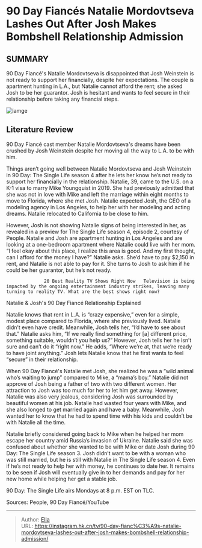 # 90 Day Fiancés Natalie Mordovtseva Lashes Out After Josh Makes Bombshell Relationship Admission


## SUMMARY 



  90 Day Fiancé&#39;s Natalie Mordovtseva is disappointed that Josh Weinstein is not ready to support her financially, despite her expectations.   The couple is apartment hunting in L.A., but Natalie cannot afford the rent; she asked Josh to be her guarantor.   Josh is hesitant and wants to feel secure in their relationship before taking any financial steps.  

![iamge](https://static1.srcdn.com/wordpress/wp-content/uploads/2024/01/90-day-fianc-s-natalie-mordovtseva-lashes-out-after-josh-makes-bombshell-relationship-admission.jpg)

## Literature Review
90 Day Fiancé cast member Natalie Mordovtseva&#39;s dreams have been crushed by Josh Weinstein despite her moving all the way to L.A. to be with him.




Things aren’t going well between Natalie Mordovtseva and Josh Weinstein in 90 Day: The Single Life season 4 after he lets her know he’s not ready to support her financially in the relationship. Natalie, 39, came to the U.S. on a K-1 visa to marry Mike Youngquist in 2019. She had previously admitted that she was not in love with Mike and left the marriage within eight months to move to Florida, where she met Josh. Natalie expected Josh, the CEO of a modeling agency in Los Angeles, to help her with her modeling and acting dreams. Natalie relocated to California to be close to him.




However, Josh is not showing Natalie signs of being interested in her, as revealed in a preview for The Single Life season 4, episode 2, courtesy of People. Natalie and Josh are apartment hunting in Los Angeles and are looking at a one-bedroom apartment where Natalie could live with her mom. “I feel okay about this place, I realize this area is good. And my first thought, can I afford for the money I have?” Natalie asks. She’d have to pay $2,150 in rent, and Natalie is not able to pay for it. She turns to Josh to ask him if he could be her guarantor, but he’s not ready.

                  20 Best Reality TV Shows Right Now   Television is being impacted by the ongoing entertainment industry strikes, leaving many turning to reality TV. What are the best shows right now?    


 Natalie &amp; Josh&#39;s 90 Day Fiancé Relationship Explained 
          




Natalie knows that rent in L.A. is “crazy expensive,” even for a simple, modest place compared to Florida, where she previously lived. Natalie didn’t even have credit. Meanwhile, Josh tells her, “I’d have to see about that.” Natalie asks him, “If we really find something for [a] different price, something suitable, wouldn’t you help us?” However, Josh tells her he isn’t sure and can’t do it “right now.” He adds, “Where we’re at, that we’re ready to have joint anything.” Josh lets Natalie know that he first wants to feel “secure” in their relationship.


 

When 90 Day Fiancé&#39;s Natalie met Josh, she realized he was a “wild animal who’s waiting to jump” compared to Mike, a “mama’s boy.” Natalie did not approve of Josh being a father of two with two different women. Her attraction to Josh was too much for her to let him get away. However, Natalie was also very jealous, considering Josh was surrounded by beautiful women at his job. Natalie had wasted four years with Mike, and she also longed to get married again and have a baby. Meanwhile, Josh wanted her to know that he had to spend time with his kids and couldn’t be with Natalie all the time.




Natalie briefly considered going back to Mike when he helped her mom escape her country amid Russia’s invasion of Ukraine. Natalie said she was confused about whether she wanted to be with Mike or date Josh during 90 Day: The Single Life season 3. Josh didn’t want to be with a woman who was still married, but he is still with Natalie in The Single Life season 4. Even if he’s not ready to help her with money, he continues to date her. It remains to be seen if Josh will eventually give in to her demands and pay for her new home while helping her get a stable job.



90 Day: The Single Life airs Mondays at 8 p.m. EST on TLC.




Sources: People, 90 Day Fiancé/YouTube



---

> Author: [Ella](https://instagram.hk.cn/)  
> URL: https://instagram.hk.cn/tv/90-day-fianc%C3%A9s-natalie-mordovtseva-lashes-out-after-josh-makes-bombshell-relationship-admission/  

